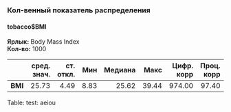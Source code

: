 ### Кол-венный показатель распределения  
#### tobacco$BMI  
**Ярлык:** Body Mass Index  
**Кол-во:** 1000  

|  &nbsp; | сред. знач. | ст. откл. |  Mин | Mедиана |  Mакс | Цифр. корр | Проц. корр |
|--------:|------------:|----------:|-----:|--------:|------:|-----------:|-----------:|
| **BMI** |       25.73 |      4.49 | 8.83 |   25.62 | 39.44 |     974.00 |      97.40 |

Table: test: aeiou
